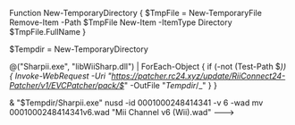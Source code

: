 Function New-TemporaryDirectory {
    $TmpFile = New-TemporaryFile
    Remove-Item -Path $TmpFile
    New-Item -ItemType Directory $TmpFile.FullName
}

$Tempdir = New-TemporaryDirectory

@("Sharpii.exe", "libWiiSharp.dll") | ForEach-Object {
    if (-not (Test-Path $_)) {
        Invoke-WebRequest -Uri "https://patcher.rc24.xyz/update/RiiConnect24-Patcher/v1/EVCPatcher/pack/$_" -OutFile "$Tempdir/$_"
    }
}

& "$Tempdir/Sharpii.exe" nusd -id 0001000248414341 -v 6 -wad
mv 0001000248414341v6.wad "Mii Channel v6 (Wii).wad"
--->
